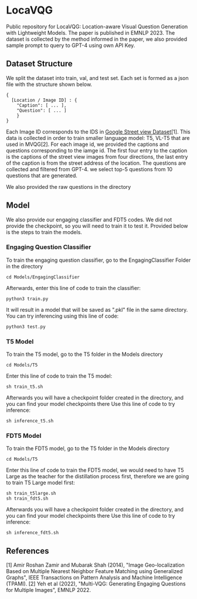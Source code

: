 # LocaVQG
Public repository for LocaVQG: Location-aware Visual Question Generation with Lightweight Models. The paper is published in EMNLP 2023.
The dataset is collected by the method informed in the paper, we also provided sample prompt to query to GPT-4 using own API Key. 

## Dataset Structure
We split the dataset into train, val, and test set. Each set is formed as a json file with the structure shown below.

```
{
  [Location / Image ID] : {
    "Caption": [ ... ],
    "Question": [ ... ]
    }
}
```

Each Image ID corresponds to the IDS in [Google Street view Dataset](https://www.crcv.ucf.edu/data/GMCP_Geolocalization/)[1]. This data is collected in order to train smaller language model: T5, VL-T5 that are used in MVQG[2].
For each image id, we provided the captions and questions corresponding to the iamge id. The first four entry to the caption is the captions of the street view images from four directions, the last entry of the caption is from the street address of the location. The questions are collected and filtered from GPT-4. we select top-5 questions from 10 questions that are generated.

We also provided the raw questions in the directory

## Model
We also provide our engaging classifier and FDT5 codes. We did not provide the checkpoint, so you will need to train it to test it. Provided below is the steps to train the models.

### Engaging Question Classifier
To train the engaging question classifier, go to the EngagingClassifier Folder in the directory

```
cd Models/EngagingClassifier
```

Afterwards, enter this line of code to train the classifier:
```
python3 train.py
```

It will result in a model that will be saved as ".pkl" file in the same directory. You can try inferencing using this line of code:
```
python3 test.py
```

### T5 Model
To train the T5 model, go to the T5 folder in the Models directory
```
cd Models/T5
```

Enter this line of code to train the T5 model:
```
sh train_t5.sh
```

Afterwards you will have a checkpoint folder created in the directory, and you can find your model checkpoints there
Use this line of code to try inference:
```
sh inference_t5.sh
```

### FDT5 Model
To train the FDT5 model, go to the T5 folder in the Models directory
```
cd Models/T5
```

Enter this line of code to train the FDT5 model, we would need to have T5 Large as the teacher for the distillation process first, therefore we are going to train T5 Large model first:
```
sh train_t5large.sh
sh train_fdt5.sh
```

Afterwards you will have a checkpoint folder created in the directory, and you can find your model checkpoints there
Use this line of code to try inference:
```
sh inference_fdt5.sh
```

## References
[1] Amir Roshan Zamir and Mubarak Shah (2014), "Image Geo-localization Based on Multiple Nearest Neighbor Feature Matching using Generalized Graphs", IEEE Transactions on Pattern Analysis and Machine Intelligence (TPAMI).
[2] Yeh et al (2022), "Multi-VQG: Generating Engaging Questions for Multiple Images", EMNLP 2022.
